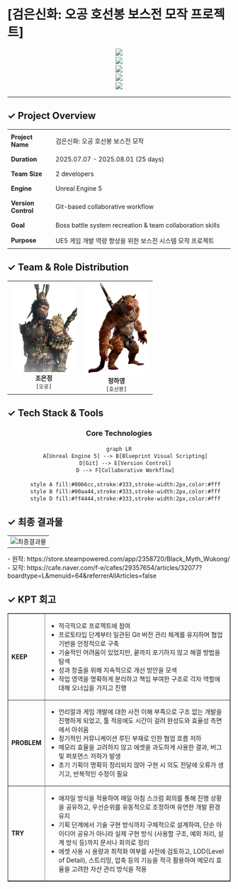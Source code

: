 # [검은신화: 오공 호선봉 보스전 모작 프로젝트] 
<div align="left" style="width:100%">
  <div align="center">
    <img src="https://img.shields.io/badge/Unreal%20Engine-5-blue?style=for-the-badge&logo=unrealengine&logoColor=white"><br>
    <img src="https://img.shields.io/badge/Blueprint-00599C?style=for-the-badge&logo=unrealengine&logoColor=white"><br>
    <img src="https://img.shields.io/badge/Git-F05032?style=for-the-badge&logo=git&logoColor=white"><br>
    <img src="https://img.shields.io/badge/Git%20LFS-77216F?style=for-the-badge&logo=gitlfs&logoColor=white"><br>
    <img src="https://img.shields.io/badge/Fork%20Client-303030?style=for-the-badge&logo=git&logoColor=white">
  </div>
</div>

---

## ✓ Project Overview
<div align="center">

<table border="0" cellspacing="0" cellpadding="8" style="width: 100%; table-layout: fixed;">
  <tr>
    <td style="width: 20%; padding: 8px;"><strong>Project Name</strong></td>
    <td style="padding: 8px;">검은신화: 오공 호선봉 보스전 모작</td>
  </tr>
  <tr>
    <td style="padding: 8px;"><strong>Duration</strong></td>
    <td style="padding: 8px;">2025.07.07 - 2025.08.01 (25 days)</td>
  </tr>
  <tr>
    <td style="padding: 8px;"><strong>Team Size</strong></td>
    <td style="padding: 8px;">2 developers</td>
  </tr>
  <tr>
    <td style="padding: 8px;"><strong>Engine</strong></td>
    <td style="padding: 8px;">Unreal Engine 5</td>
  </tr>
  <tr>
    <td style="padding: 8px;"><strong>Version Control</strong></td>
    <td style="padding: 8px;">Git-based collaborative workflow</td>
  </tr>
  <tr>
    <td style="padding: 8px;"><strong>Goal</strong></td>
    <td style="padding: 8px;">Boss battle system recreation & team collaboration skills</td>
  </tr>
  <tr>
    <td style="padding: 8px;"><strong>Purpose</strong></td>
    <td style="padding: 8px;">UE5 게임 개발 역량 향상을 위한 보스전 시스템 모작 프로젝트</td>
  </tr>
</table>

</div>

## ✓ Team & Role Distribution

<table align="center">
<tr>
<td align="center" width="50%">
<img src="add/Oh.png" width="150"/>
<br><strong>조은정</strong><br>
<code>[오공]</code>
</td>
<td align="center" width="50%">
<img src="add/Hoo.png" width="150"/>
<br><strong>정하영</strong><br>
<code>[호선봉]</code>
</td>
</tr>
</table>

## ✓ Tech Stack & Tools

<div align="center">

### Core Technologies
```mermaid
graph LR
    A[Unreal Engine 5] --> B[Blueprint Visual Scripting]
    D[Git] --> E[Version Control]
    D --> F[Collaborative Workflow]
    
    style A fill:#0066cc,stroke:#333,stroke-width:2px,color:#fff
    style B fill:#00aa44,stroke:#333,stroke-width:2px,color:#fff
    style D fill:#ff4444,stroke:#333,stroke-width:2px,color:#fff
```

</div>

## ✓ 최종 결과물
<table align="center" border="0">
  <tr>
    <td align="center">
      <img src="add/오공.gif" alt="최종결과물" width="600"/><br>
    </td>
  </tr>
</table>
- 원작: https://store.steampowered.com/app/2358720/Black_Myth_Wukong/ <br>
- 모작: https://cafe.naver.com/f-e/cafes/29357654/articles/32077?boardtype=L&menuid=64&referrerAllArticles=false

## ✓ KPT 회고
<table border="1" cellspacing="0" cellpadding="8">
  <tr>
    <td><strong>KEEP</strong></td>
    <td>
      <ul>
        <li>적극적으로 프로젝트에 참여</li>
        <li>프로토타입 단계부터 일관된 Git 버전 관리 체계를 유지하며 협업 기반을 안정적으로 구축</li>
        <li>기술적인 어려움이 있었지만, 끝까지 포기하지 않고 해결 방법을 탐색</li>
        <li>성과 창출을 위해 지속적으로 개선 방안을 모색</li>
        <li>작업 영역을 명확하게 분리하고 책임 부여한 구조로 각자 역할에 대해 오너십을 가지고 진행</li>
      </ul>
    </td>
  </tr>
  <tr>
    <td><strong>PROBLEM</strong></td>
    <td>
      <ul>
        <li>언리얼과 게임 개발에 대한 사전 이해 부족으로 구조 없는 개발을 진행하게 되었고, 툴 적응에도 시간이 걸려 완성도와 효율성 측면에서 아쉬움</li>
        <li>정기적인 커뮤니케이션 루틴 부재로 인한 협업 흐름 저하</li>
        <li>메모리 효율을 고려하지 않고 에셋을 과도하게 사용한 결과, 버그 및 퍼포먼스 저하가 발생</li>
        <li>초기 기획이 명확히 정리되지 않아 구현 시 의도 전달에 오류가 생기고, 반복적인 수정이 필요</li>
      </ul>
    </td>
  </tr>
  <tr>
    <td><strong>TRY</strong></td>
    <td>
      <ul>
        <li>애자일 방식을 적용하여 매일 아침 스크럼 회의를 통해 진행 상황을 공유하고, 우선순위를 유동적으로 조정하며 유연한 개발 환경 유지</li>
        <li>기획 단계에서 기술 구현 방식까지 구체적으로 설계하여, 단순 아이디어 공유가 아니라 실제 구현 방식 (사용할 구조, 예외 처리, 설계 방식 등)까지 문서나 회의로 정리</li>
        <li>에셋 사용 시 용량과 최적화 여부를 사전에 검토하고, LOD(Level of Detail), 스트리밍, 압축 등의 기능을 적극 활용하여 메모리 효율을 고려한 자산 관리 방식을 적용</li>
      </ul>
    </td>
  </tr>
</table>
